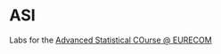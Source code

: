 # ASI

Labs for the [Advanced Statistical COurse @ EURECOM](http://www.eurecom.fr/en/course/ASI-2018Spring)


